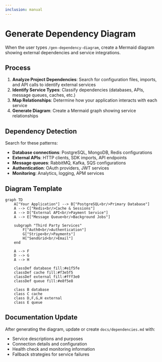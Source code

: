 ```yaml
---
inclusion: manual
---
```

# Generate Dependency Diagram

When the user types `/gen-dependency-diagram`, create a Mermaid diagram showing external dependencies and service integrations.

## Process

1. **Analyze Project Dependencies**: Search for configuration files, imports, and API calls to identify external services
2. **Identify Service Types**: Classify dependencies (databases, APIs, message queues, caches, etc.)
3. **Map Relationships**: Determine how your application interacts with each service
4. **Generate Diagram**: Create a Mermaid graph showing service relationships

## Dependency Detection

Search for these patterns:
- **Database connections**: PostgreSQL, MongoDB, Redis configurations
- **External APIs**: HTTP clients, SDK imports, API endpoints
- **Message queues**: RabbitMQ, Kafka, SQS configurations
- **Authentication**: OAuth providers, JWT services
- **Monitoring**: Analytics, logging, APM services

## Diagram Template

```mermaid
graph TD
    A["Your Application"] --> B["PostgreSQL<br/>Primary Database"]
    A --> C["Redis<br/>Cache & Sessions"]
    A --> D["External API<br/>Payment Service"]
    A --> E["Message Queue<br/>Background Jobs"]
    
    subgraph "Third Party Services"
        F["Auth0<br/>Authentication"]
        G["Stripe<br/>Payments"]
        H["SendGrid<br/>Email"]
    end
    
    A --> F
    D --> G
    A --> H
    
    classDef database fill:#e1f5fe
    classDef cache fill:#f3e5f5
    classDef external fill:#fff3e0
    classDef queue fill:#e8f5e8
    
    class B database
    class C cache
    class D,F,G,H external
    class E queue
```

## Documentation Update

After generating the diagram, update or create `docs/dependencies.md` with:
- Service descriptions and purposes
- Connection details and configuration
- Health check and monitoring information
- Fallback strategies for service failures
